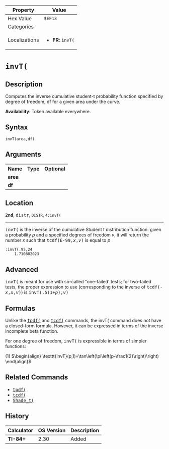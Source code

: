 | Property      | Value |
|---------------|-------|
| Hex Value     | `$EF13`|
| Categories    | <ul></ul> |
| Localizations | <ul><li><b>FR</b>: `invT(`</li></ul> |

# `invT(`

## Description
Computes the inverse cumulative student-t probability function specified by degree of freedom, df for a given area under the curve.


<b>Availability</b>: Token available everywhere.

## Syntax
`invT(area,df)`

## Arguments
<table>
<tr><th>Name</th><th>Type</th><th>Optional</th></tr>

<tr><td><b>area</b></td><td></td><td></td></tr>

<tr><td><b>df</b></td><td></td><td></td></tr>

</table>

## Location
<tt><kbd><b>2nd</b></kbd></tt>, <kbd>distr</kbd>, `DISTR`, `4:invT(`
<hr>

<tt>invT(</tt> is the inverse of the cumulative Student t distribution function: given a probability _p_ and a specified degrees of freedom _v_, it will return the number _x_ such that <tt>tcdf(E-99,<em>x</em>,<em>v</em>)</tt> is equal to _p_

```ti-basic
:invT(.95,24
    1.710882023
```

## Advanced

<tt>invT(</tt> is meant for use with so-called "one-tailed' tests; for two-tailed tests, the proper expression to use (corresponding to the inverse of <tt>tcdf(-<em>x</em>,<em>x</em>,<em>v</em>)</tt>) is <tt>invT(.5(1+<em>p</em>),<em>v</em>)</tt>

## Formulas

Unlike the <tt><a href="/tpdf">tpdf(</a></tt> and <tt><a href="/tcdf">tcdf(</a></tt> commands, the invT( command does not have a closed-form formula. However, it can be expressed in terms of the inverse incomplete beta function.

For one degree of freedom, <tt>invT(</tt> is expressible in terms of simpler functions:

(1) $`\begin{align} \texttt{invT}(p,1)=\tan\left(\pi\left(p-\frac1{2}\right)\right) \end{align}`$ 

## Related Commands

*   <tt><a href="/tpdf">tpdf(</a></tt>
*   <tt><a href="/tcdf">tcdf(</a></tt>
*   <tt><a href="/shade-t">Shade_t(</a></tt>

## History
| Calculator | OS Version | Description |
|------------|------------|-------------|
| <b>TI-84+</b> | 2.30 | Added |



